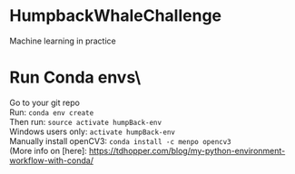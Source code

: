 # HumpbackWhaleChallenge
Machine learning in practice


# Run Conda envs\
Go to your git repo\
Run: `conda env create`\
Then run: `source activate humpBack-env`\
Windows users only: `activate humpBack-env`\
Manually install openCV3: `conda install -c menpo opencv3`\
(More info on [here]: https://tdhopper.com/blog/my-python-environment-workflow-with-conda/